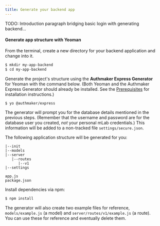 ```yaml
---
title: Generate your backend app
---
```


TODO: Introduction paragraph bridging basic login with generating backend...

#### Generate app structure with Yeoman

From the terminal, create a new directory for your backend application and change into it.

```bash
$ mkdir my-app-backend
$ cd my-app-backend
```

Generate the project's structure using the **Authmaker Express Generator** for Yeoman with the command below. (Both Yeoman and the Authmaker Express Generator should already be installed. See the [Prerequisites](#) for installation instructions.)

```bash
$ yo @authmaker/express
```

The generator will prompt you for the database details mentioned in the previous steps. (Remember that the username and password are for the database user you created, _not_ your personal mLab credentials.) This information will be added to a non-tracked file `settings/secure.json`.

The following application structure will be generated for you:

```text
|--init
|--models
|--server
   |--routes
      |--v1
|--settings

app.js
package.json
```

Install dependencies via npm:

```bash
$ npm install
```

The generator will also create two example files for reference, `models/example.js` (a model) and `server/routes/v1/example.js` (a route). You can use these for reference and eventually delete them.
